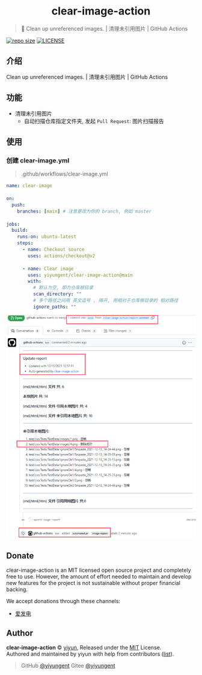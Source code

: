 <h1 align="center">clear-image-action</h1>

> 🔧 Clean up unreferenced images. | 清理未引用图片 | GitHub Actions

[![repo size](https://img.shields.io/github/repo-size/yiyungent/clear-image-action.svg?style=flat)]()
[![LICENSE](https://img.shields.io/github/license/yiyungent/clear-image-action.svg?style=flat)](https://github.com/yiyungent/clear-image-action/blob/main/LICENSE)


## 介绍

Clean up unreferenced images. | 清理未引用图片 | GitHub Actions

## 功能

- 清理未引用图片
  - 自动扫描仓库指定文件夹, 发起 `Pull Request`: 图片扫描报告

## 使用

### 创建 clear-image.yml

> .github/workflows/clear-image.yml

```yml
name: clear-image

on:
  push:
    branches: [main] # 注意更改为你的 branch, 例如 master

jobs:
  build:
    runs-on: ubuntu-latest
    steps:
      - name: Checkout source
        uses: actions/checkout@v2

      - name: Clear image
        uses: yiyungent/clear-image-action@main
        with:
          # 默认为空, 即为仓库根目录
          scan_directory: ""
          # 多个路径之间用 英文逗号 , 隔开, 用相对于仓库根目录的 相对路径
          ignore_paths: ""

```

![](screenshots/1.png)


## Donate

clear-image-action is an MIT licensed open source project and completely free to use. However, the amount of effort needed to maintain and develop new features for the project is not sustainable without proper financial backing.

We accept donations through these channels:
- <a href="https://afdian.net/@yiyun" target="_blank">爱发电</a>

## Author

**clear-image-action** © [yiyun](https://github.com/yiyungent), Released under the [MIT](./LICENSE) License.<br>
Authored and maintained by yiyun with help from contributors ([list](https://github.com/yiyungent/clear-image-action/contributors)).

> GitHub [@yiyungent](https://github.com/yiyungent) Gitee [@yiyungent](https://gitee.com/yiyungent)


